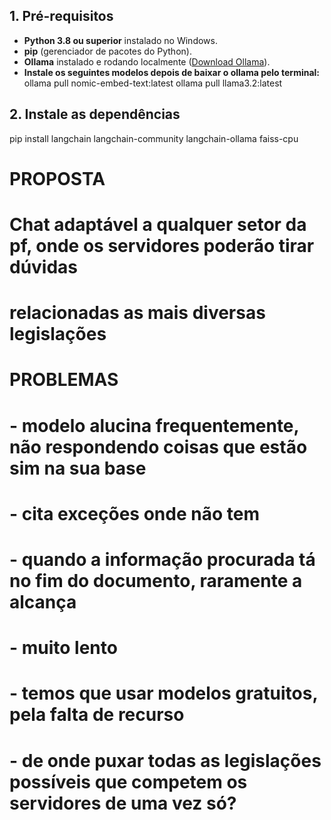 ## 1. Pré-requisitos

- **Python 3.8 ou superior** instalado no Windows.
- **pip** (gerenciador de pacotes do Python).
- **Ollama** instalado e rodando localmente ([Download Ollama](https://ollama.com/download)).
- **Instale os seguintes modelos depois de baixar o ollama pelo terminal:**
    ollama pull nomic-embed-text:latest
    ollama pull  llama3.2:latest

## 2. Instale as dependências
pip install langchain langchain-community langchain-ollama faiss-cpu


# PROPOSTA
#
# Chat adaptável a qualquer setor da pf, onde os servidores poderão tirar dúvidas
# relacionadas as mais diversas legislações


# PROBLEMAS
#
# - modelo alucina frequentemente, não respondendo coisas que estão sim na sua base
# - cita exceções onde não tem
# - quando a informação procurada tá no fim do documento, raramente a alcança
# - muito lento
# - temos que usar modelos gratuitos, pela falta de recurso
# - de onde puxar todas as legislações possíveis que competem os servidores de uma vez só?

